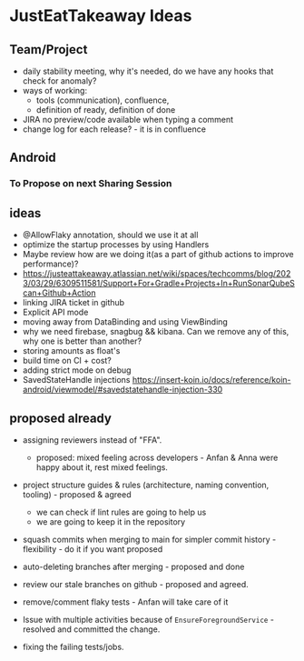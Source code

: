 # JustEatTakeaway Ideas

## Team/Project
- daily stability meeting, why it's needed, do we have any hooks that check for anomaly?
- ways of working:
  - tools (communication), confluence, 
  - definition of ready, definition of done 
- JIRA no preview/code available when typing a comment
- change log for each release? - it is in confluence


## Android

### To Propose on next Sharing Session

## ideas
- @AllowFlaky annotation, should we use it at all
- optimize the startup processes by using Handlers
- Maybe review how are we doing it(as a part of github actions to improve performance)?
- https://justeattakeaway.atlassian.net/wiki/spaces/techcomms/blog/2023/03/29/6309511581/Support+For+Gradle+Projects+In+RunSonarQubeScan+Github+Action
- linking JIRA ticket in github
- Explicit API mode
- moving away from DataBinding and using ViewBinding
- why we need firebase, snagbug && kibana. Can we remove any of this, why one is better than another?
- storing amounts as float's
- build time on CI + cost?
- adding strict mode on debug 
- SavedStateHandle injections https://insert-koin.io/docs/reference/koin-android/viewmodel/#savedstatehandle-injection-330


## proposed already
- assigning reviewers instead of "FFA". 
  - proposed: mixed feeling across developers - Anfan & Anna were happy about it, rest mixed feelings.

- project structure guides & rules (architecture, naming convention, tooling) - proposed & agreed
  - we can check if lint rules are going to help us
  - we are going to keep it in the repository
- squash commits when merging to main for simpler commit history - flexibility - do it if you want proposed
- auto-deleting branches after merging - proposed and done
- review our stale branches on github - proposed and agreed.
- remove/comment flaky tests - Anfan will take care of it
- Issue with multiple activities because of `EnsureForegroundService` - resolved and committed the change.
- fixing the failing tests/jobs.